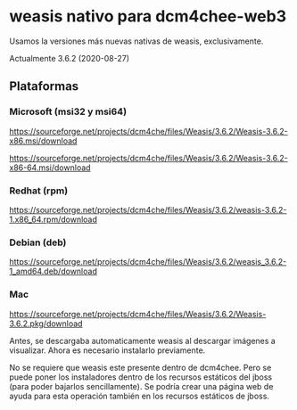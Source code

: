# weasis nativo para dcm4chee-web3

Usamos la versiones más nuevas nativas de weasis, exclusivamente.

Actualmente 3.6.2 (2020-08-27)

## Plataformas

### Microsoft (msi32 y msi64)

https://sourceforge.net/projects/dcm4che/files/Weasis/3.6.2/Weasis-3.6.2-x86.msi/download

https://sourceforge.net/projects/dcm4che/files/Weasis/3.6.2/Weasis-3.6.2-x86-64.msi/download


### Redhat (rpm)

https://sourceforge.net/projects/dcm4che/files/Weasis/3.6.2/weasis-3.6.2-1.x86_64.rpm/download

### Debian (deb)

https://sourceforge.net/projects/dcm4che/files/Weasis/3.6.2/weasis_3.6.2-1_amd64.deb/download

### Mac

https://sourceforge.net/projects/dcm4che/files/Weasis/3.6.2/Weasis-3.6.2.pkg/download

Antes, se descargaba automaticamente weasis al descargar imágenes a visualizar.
Ahora es necesario instalarlo previamente.

No se requiere que weasis este presente dentro de dcm4chee.
Pero se puede poner los instaladores dentro de los recursos estáticos del jboss (para poder bajarlos sencillamente). 
Se podría crear una página web de ayuda para esta operación también en los recursos estáticos de jboss.
